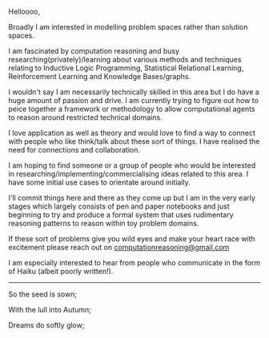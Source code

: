 Helloooo,

Broadly I am interested in modelling problem spaces rather than solution spaces.

I am fascinated by computation reasoning and busy researching(privately)/learning about various methods and techniques relating to Inductive Logic Programming,
Statistical Relational Learning, Reinforcement Learning and Knowledge Bases/graphs. 

I wouldn't say I am necessarily technically skilled in this area but I do have a huge amount of passion and drive. I am currently trying to figure out how
to peice together a framework or methodology to allow computational agents to reason around restricted technical domains.

I love application as well as theory and would love to find a way to 
connect with people who like think/talk about these sort of things. I have realised the need for connections and collaboration. 

I am hoping to find someone or a group of people who would be interested in researching/implementing/commercialising ideas related to this area. I have some 
initial use cases to orientate around initially. 

I'll commit things here and there as they come up but I am in the very early stages which largely consists of pen and paper notebooks and just beginning to try and 
produce a formal system that uses rudimentary reasoning patterns to reason within toy problem domains.

If these sort of problems give you wild eyes and make your heart race with excitement please reach out on 
computationreasoning@gmail.com

I am especially interested to hear from people who communicate in the form of Haiku (albeit poorly written!).

---------

So the seed is sown;

With the lull into Autumn;

Dreams do softly glow;
